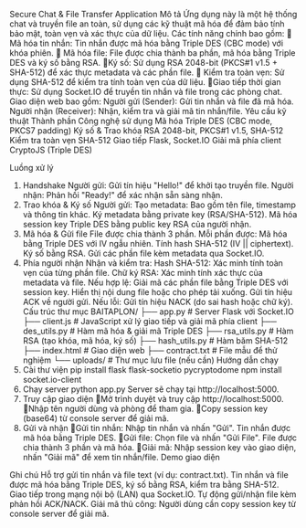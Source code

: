 Secure Chat & File Transfer Application
Mô tả
Ứng dụng này là một hệ thống chat và truyền file an toàn, sử dụng các kỹ thuật mã hóa để đảm bảo tính bảo mật, toàn vẹn và xác thực của dữ liệu. Các tính năng chính bao gồm:
 Mã hóa tin nhắn: Tin nhắn được mã hóa bằng Triple DES (CBC mode) với khóa phiên.
 Mã hóa file: File được chia thành ba phần, mã hóa bằng Triple DES và ký số bằng RSA.
Ký số: Sử dụng RSA 2048-bit (PKCS#1 v1.5 + SHA-512) để xác thực metadata và các phần file.
 Kiểm tra toàn vẹn: Sử dụng SHA-512 để kiểm tra tính toàn vẹn của dữ liệu.
Giao tiếp thời gian thực: Sử dụng Socket.IO để truyền tin nhắn và file trong các phòng chat.
Giao diện web bao gồm:
Người gửi (Sender): Gửi tin nhắn và file đã mã hóa.
Người nhận (Receiver): Nhận, kiểm tra và giải mã tin nhắn/file.
Yêu cầu kỹ thuật
Thành phần 	Công nghệ sử dụng
Mã hóa 	Triple DES (CBC mode, PKCS7 padding)
Ký số & Trao khóa	RSA 2048-bit, PKCS#1 v1.5, SHA-512
Kiểm tra toàn vẹn	SHA-512
Giao tiếp	Flask, Socket.IO
Giải mã phía client	CryptoJS (Triple DES)

Luồng xử lý
1. Handshake
Người gửi: Gửi tín hiệu "Hello!" để khởi tạo truyền file.
Người nhận: Phản hồi "Ready!" để xác nhận sẵn sàng nhận.
2. Trao khóa & Ký số
Người gửi:
Tạo metadata: Bao gồm tên file, timestamp và thông tin khác.
Ký metadata bằng private key (RSA/SHA-512).
Mã hóa session key Triple DES bằng public key RSA của người nhận.
3.  Mã hóa & Gửi file
File được chia thành 3 phần.
Mỗi phần được:
Mã hóa bằng Triple DES với IV ngẫu nhiên.
Tính hash SHA-512 (IV || ciphertext).
Ký số bằng RSA.
Gửi các phần file kèm metadata qua Socket.IO.
4.  Phía người nhận
Nhận và kiểm tra:
 Hash SHA-512: Xác minh tính toàn vẹn của từng phần file.
 Chữ ký RSA: Xác minh tính xác thực của metadata và file.
Nếu hợp lệ:
 Giải mã các phần file bằng Triple DES với session key.
 Hiển thị nội dung file hoặc cho phép tải xuống.
Gửi tín hiệu ACK về người gửi.
Nếu lỗi:
 Gửi tín hiệu NACK (do sai hash hoặc chữ ký).
Cấu trúc thư mục
BAITAPLON/
├── app.py                  # Server Flask với Socket.IO
├── client.js               # JavaScript xử lý giao tiếp và giải mã phía client
├── des_utils.py            # Hàm mã hóa & giải mã Triple DES
├── rsa_utils.py            # Hàm RSA (tạo khóa, mã hóa, ký số)
├── hash_utils.py           # Hàm băm SHA-512
├── index.html              # Giao diện web
├── contract.txt            # File mẫu để thử nghiệm
└── uploads/                # Thư mục lưu file (nếu cần)
Hướng dẫn chạy
1. Cài thư viện
pip install flask flask-socketio pycryptodome
npm install socket.io-client
2. Chạy server
python app.py
Server sẽ chạy tại http://localhost:5000.
3. Truy cập giao diện
Mở trình duyệt và truy cập http://localhost:5000.
Nhập tên người dùng và phòng để tham gia.
Copy session key (base64) từ console server để giải mã.
4. Gửi và nhận
Gửi tin nhắn: Nhập tin nhắn và nhấn "Gửi". Tin nhắn được mã hóa bằng Triple DES.
Gửi file: Chọn file và nhấn "Gửi File". File được chia thành 3 phần và mã hóa.
Giải mã: Nhập session key vào giao diện, nhấn "Giải mã" để xem tin nhắn/file.
Demo giao diện


 Ghi chú
Hỗ trợ gửi tin nhắn và file text (ví dụ: contract.txt).
Tin nhắn và file được mã hóa bằng Triple DES, ký số bằng RSA, kiểm tra bằng SHA-512.
Giao tiếp trong mạng nội bộ (LAN) qua Socket.IO.
 Tự động gửi/nhận file kèm phản hồi ACK/NACK.
Giải mã thủ công: Người dùng cần copy session key từ console server để giải mã.
